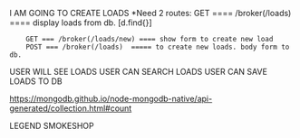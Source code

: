 I AM GOING TO CREATE LOADS
    *Need 2 routes:
        GET ==== /broker(/loads) ==== display loads from db. [d.find{}]

        GET === /broker(/loads/new) ==== show form to create new load
        POST === /broker(/loads)  ===== to create new loads. body form to db.

USER WILL SEE LOADS
USER CAN SEARCH LOADS
USER CAN SAVE LOADS TO DB




https://mongodb.github.io/node-mongodb-native/api-generated/collection.html#count

LEGEND SMOKESHOP